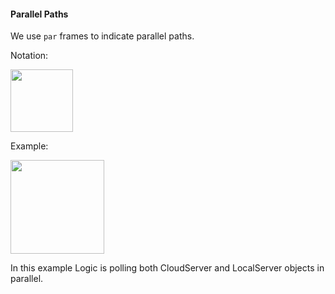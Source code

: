 <link rel="stylesheet" href="{{baseUrl}}/css/textbook.css">

<div class="website-content">

#### Parallel Paths

<div id="main">

We use `par` frames to indicate parallel paths.

Notation:

<img src="{{baseUrl}}/uml/parallelPaths/introduction/images/notation.png" height="100" />
<p/>

<tip-box>

Example:

<img src="{{baseUrl}}/uml/parallelPaths/introduction/images/logicServerData.png" height="150" />
<p/>

In this example Logic is polling both CloudServer and LocalServer objects in parallel.

</tip-box>

<!-- extras ------------------------------------------------------------------------------------ -->

<panel header=":paperclip: Extras" expandable type="seamless" expanded>

  <panel header=":mortar_board: Learning Outcomes" expandable type="seamless">
    <include src="exercises.md" />
  </panel>

  <panel header=":package: Resources" expandable type="seamless">
    <include src="resources.md" />
  </panel>

  <panel header=":laughing: Humor" expandable type="seamless">
    <include src="humor.md" />
  </panel>

</panel>

</div>
</div>
